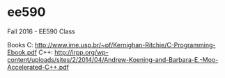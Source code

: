 # ee590
Fall 2016 - EE590 Class

Books
C: http://www.ime.usp.br/~pf/Kernighan-Ritchie/C-Programming-Ebook.pdf
C++: http://irpp.org/wp-content/uploads/sites/2/2014/04/Andrew-Koening-and-Barbara-E.-Moo-Accelerated-C++.pdf
